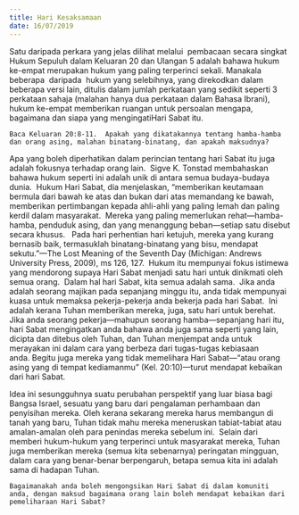 ```yaml
---
title: Hari Kesaksamaan
date: 16/07/2019
---
```


Satu daripada perkara yang jelas dilihat melalui  pembacaan secara singkat Hukum Sepuluh dalam Keluaran 20 dan Ulangan 5 adalah bahawa hukum ke-empat merupakan hukum yang paling terperinci sekali. Manakala beberapa  daripada  hukum yang selebihnya, yang direkodkan dalam beberapa versi lain, ditulis dalam jumlah perkataan yang sedikit seperti 3 perkataan sahaja (malahan hanya dua perkataan dalam Bahasa Ibrani), hukum ke-empat memberikan ruangan untuk persoalan mengapa, bagaimana dan siapa yang mengingatiHari Sabat itu.

`Baca Keluaran 20:8-11.  Apakah yang dikatakannya tentang hamba-hamba dan orang asing, malahan binatang-binatang, dan apakah maksudnya?`

Apa yang boleh diperhatikan dalam perincian tentang hari Sabat itu juga adalah fokusnya terhadap orang lain.  Sigve K. Tonstad membahaskan bahawa hukum seperti ini adalah unik di antara semua budaya-budaya dunia.  Hukum Hari Sabat, dia menjelaskan, “memberikan keutamaan bermula dari bawah ke atas dan bukan dari atas memandang ke bawah, memberikan pertimbangan kepada ahli-ahli yang paling lemah dan paling kerdil dalam masyarakat.  Mereka yang paling memerlukan rehat—hamba-hamba, penduduk asing, dan yang menanggung beban—setiap satu disebut secara khusus.   Pada hari perhentian hari ketujuh, mereka yang kurang bernasib baik, termasuklah binatang-binatang yang bisu, mendapat sekutu.”—The Lost Meaning of the Seventh Day (Michigan: Andrews University Press, 2009), ms 126, 127.  Hukum itu mempunyai fokus istimewa yang mendorong supaya Hari Sabat menjadi satu hari untuk dinikmati oleh semua orang.  Dalam hal hari Sabat, kita semua adalah sama.  Jika anda adalah seorang majikan pada sepanjang minggu itu, anda tidak mempunyai kuasa untuk memaksa pekerja-pekerja anda bekerja pada hari Sabat.  Ini adalah kerana Tuhan memberikan mereka, juga, satu hari untuk berehat.  Jika anda seorang pekerja—mahupun seorang hamba—sepanjang hari itu, hari Sabat mengingatkan anda bahawa anda juga sama seperti yang lain, dicipta dan ditebus oleh Tuhan, dan Tuhan menjempat anda untuk merayakan ini dalam cara yang berbeza dari tugas-tugas kebiasaan anda. Begitu juga mereka yang tidak memelihara Hari Sabat—“atau orang asing yang di tempat kediamanmu” (Kel. 20:10)—turut mendapat kebaikan dari hari Sabat.

Idea ini sesungguhnya suatu perubahan perspektif yang luar biasa bagi Bangsa Israel, sesuatu yang baru dari pengalaman perhambaan dan penyisihan mereka. Oleh kerana sekarang mereka harus membangun di tanah yang baru, Tuhan tidak mahu mereka meneruskan tabiat-tabiat atau amalan-amalan oleh para penindas mereka sebelum ini.  Selain dari memberi hukum-hukum yang terperinci untuk masyarakat mereka, Tuhan juga memberikan mereka (semua kita sebenarnya) peringatan mingguan, dalam cara yang benar-benar berpengaruh, betapa semua kita ini adalah sama di hadapan Tuhan.

`Bagaimanakah anda boleh mengongsikan Hari Sabat di dalam komuniti anda, dengan maksud bagaimana orang lain boleh mendapat kebaikan dari pemeliharaan Hari Sabat?`